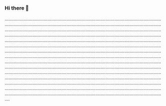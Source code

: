 ### Hi there 👋

........................................................................................................................................................................................................................................................................................................................................................................................................................................................................................................................................................................................................................................................................................................................................................................................................................................................................................................................................................................................................................................................................................................................................................................................................................................................................................................................................................................................................................................................................................................................................................................................................................................................................................................................................................................................................................................................................................................................................
